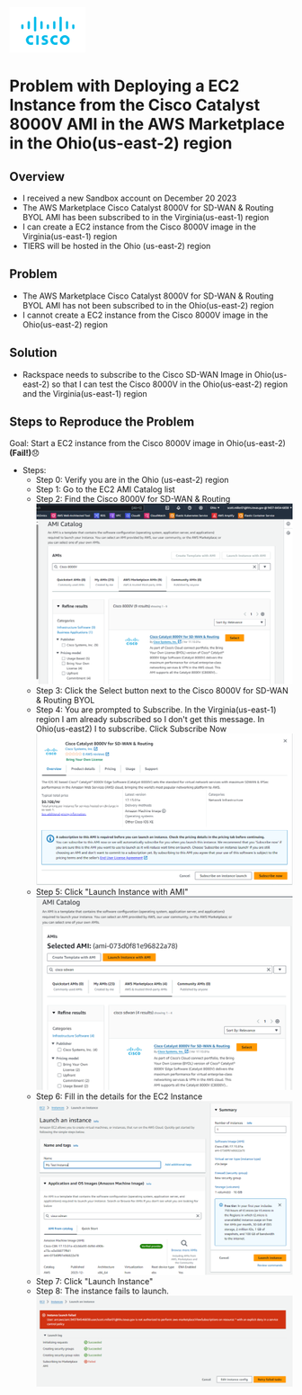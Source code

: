 ![Cisco Logo](images/cisco.png)
# Problem with Deploying a EC2 Instance from the Cisco Catalyst 8000V AMI in the AWS Marketplace in the Ohio(us-east-2) region


## Overview
- I received a new Sandbox account on December 20 2023
- The AWS Marketplace Cisco Catalyst 8000V for SD-WAN & Routing BYOL AMI has been subscribed to in the Virginia(us-east-1) region
- I can create a EC2 instance from the Cisco 8000V image in the Virginia(us-east-1) region
- TIERS will be hosted in the Ohio (us-east-2) region

## Problem

- The AWS Marketplace Cisco Catalyst 8000V for SD-WAN & Routing BYOL AMI has not been subscribed to in the Ohio(us-east-2) region
- I cannot create a EC2 instance from the Cisco 8000V image in the Ohio(us-east-2) region


## Solution
- Rackspace needs to subscribe to the Cisco SD-WAN Image in Ohio(us-east-2) so that I can test the Cisco 8000V in the Ohio(us-east-2) region and the Virginia(us-east-1) region

## Steps to Reproduce the Problem</a>

Goal: Start a EC2 instance from the Cisco 8000V image in Ohio(us-east-2) **(Fail!)**:disappointed:
- Steps:
    - Step 0: Verify you are in the Ohio (us-east-2) region
    - Step 1: Go to the EC2 AMI Catalog list 
    - Step 2: Find the Cisco 8000V for SD-WAN & Routing
        ![Alt text](images/ec2-ami-catalog-fail.png)
    - Step 3: Click the Select button next to the Cisco 8000V for SD-WAN & Routing BYOL
    - Step 4: You are prompted to Subscribe.  In the Virginia(us-east-1) region I am already subscribed so I don't get this message.  In Ohio(us-east2) I to subscribe. Click Subscribe Now
        ![Alt text](images/ec2-ami-subscribe-fail.png)
    - Step 5: Click "Launch Instance with AMI"
        ![Alt text](images/ec2-ami-launch-instance-fail.png)
    - Step 6: Fill in the details for the EC2 Instance
        ![Alt text](images/ec2-ami-instance-details-fail.png)
    - Step 7: Click "Launch Instance"
    - Step 8: The instance fails to launch.
        ![Alt text](images/ec2-launched-instance-fail.png)
